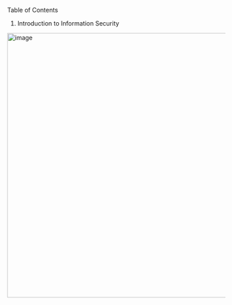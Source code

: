 Table of Contents

1. Introduction to Information Security

<img width="571" height="612" alt="image" src="https://github.com/user-attachments/assets/220489e1-811e-4730-bd29-0bfde041eaa2" />
